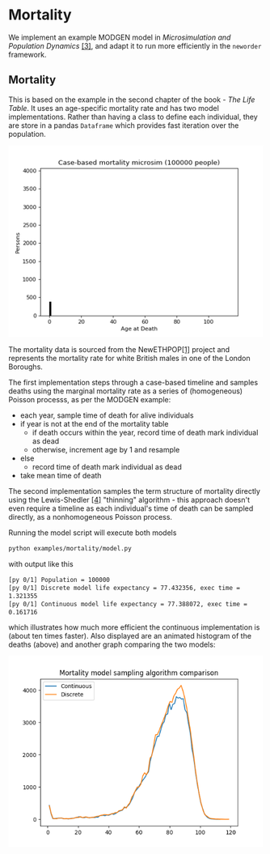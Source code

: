 # Mortality

We implement an example MODGEN model in *Microsimulation and Population Dynamics* [[3]](#references), and adapt it to run more efficiently in the `neworder` framework.

## Mortality

This is based on the example in the second chapter of the book - *The Life Table*. It uses an age-specific mortality rate and has two model implementations. Rather than having a class to define each individual, they are store in a pandas `Dataframe` which provides fast iteration over the population. 

![Mortality histogram - 100000 people](./img/mortality_hist_100k.gif)

The mortality data is sourced from the NewETHPOP[[1]](../../README.md#references) project and represents the mortality rate for white British males in one of the London Boroughs.

The first implementation steps through a case-based timeline and samples deaths using the marginal mortality rate as a series of (homogeneous) Poisson processs, as per the MODGEN example:

- each year, sample time of death for alive individuals
- if year is not at the end of the mortality table
  - if death occurs within the year, record time of death mark individual as dead
  - otherwise, increment age by 1 and resample
- else
  - record time of death mark individual as dead
- take mean time of death

The second implementation samples the term structure of mortality directly using the Lewis-Shedler [[4]](../../README.md#references) "thinning" algorithm - this approach doesn't even require a timeline as each individual's time of death can be sampled directly, as a nonhomogeneous Poisson process.

Running the model script will execute both models

```bash
python examples/mortality/model.py
```

with output like this

```test
[py 0/1] Population = 100000
[py 0/1] Discrete model life expectancy = 77.432356, exec time = 1.321355
[py 0/1] Continuous model life expectancy = 77.388072, exec time = 0.161716
```

which illustrates how much more efficient the continuous implementation is (about ten times faster). Also displayed are an animated histogram of the deaths (above) and another graph comparing the two models:

![Mortality rate comparison](./img/mortality.png)

